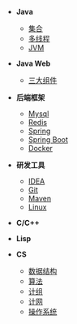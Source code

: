 - **Java**
	- [集合](java/collection/_sidebar.md)
	- [多线程](java/concurrent/_sidebar.md)
	- [JVM](java/jvm/_sidebar.md)


- **Java Web**
	- [三大组件](ing.md)


- **后端框架**
	- [Mysql](ing.md)
	- [Redis](ing.md)
	- [Spring](spring/anno/_sidebar.md)
	- [Spring Boot](ing.md)
	- [Docker](ing.md)


- **研发工具**
	- [IDEA](ing.md)
	- [Git](ing.md)
	- [Maven](ing.md)
	- [Linux](ing.md)


- **C/C++**

- **Lisp**

- **CS**
	- [数据结构](ing.md)
	- [算法](ing.md)
	- [计组](ing.md)
	- [计网](ing.md)
	- [操作系统](ing.md)
